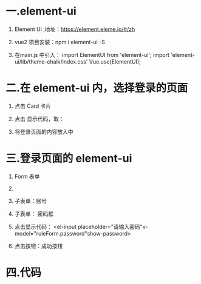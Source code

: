 # 一.element-ui

1. Element Ui ,地址：https://element.eleme.io/#/zh

2. vue2 项目安装：npm i element-ui -S

3. 在main.js 中引入：
import ElementUI from 'element-ui';
import 'element-ui/lib/theme-chalk/index.css'
Vue.use(ElementUI);



# 二.在 element-ui 内，选择登录的页面

1. 点击 Card 卡片

2. 点击 显示代码，取：
<el-card class="box-card">
</el-card>

3. 将登录页面的内容放入<el-card>中


# 三.登录页面的 element-ui

1. Form 表单

2. <el-form :model="ruleForm"                        :rules="rules" ref="ruleForm" class="demo-ruleForm">
<!--  表单验证     绑定：rules的prop：name和password     表单验证规则        -->

3. 子表单：账号<el-form-item label="账号" prop="name">
                <el-input v-model="ruleForm.name" placeholder="请输入内容"></el-input>
              </el-form-item>


4. 子表单： 密码框

5. 点击显示代码：<el-form-item label="密码" prop="password">
                 <el-input placeholder="请输入密码"v-model="ruleForm.password"show-password></el-input>
                </el-form-item>

6. 点击按钮：<el-button type="success">成功按钮</el-button>




# 四.代码
<template>
  <div class="login">
    <el-form
      :model="ruleForm"
      :rules="rules"
      ref="ruleForm"
      class="demo-ruleForm"
    >
      <el-form-item label="账号" prop="name">
        <el-input v-model="ruleForm.name" placeholder="请输入内容"></el-input>
      </el-form-item>
      <el-form-item label="密码" prop="password">
        <el-input
          placeholder="请输入密码"
          v-model="ruleForm.password"
          show-password
        ></el-input>
      </el-form-item>
      <el-button type="success" @click="fn">登录</el-button>
    </el-form>
  </div>
</template>

<script>
export default {
  data() {
    return {
      ruleForm: {
        name: "",
        password: "",
      },
      rules: {
        name: [
          { required: true, message: "请输入账号", trigger: "blur" },//required：对整个表单进行重置， message：提示输入框，trigger：触发方式
          {
            pattern: /^[a-zA-Z][-_a-zA-Z0-9]{5,12}$/,//正则
            message: "格式有误",//输入错误提示文字
            trigger: "blur",//触发方式
          },
        ],
        password: [
          { required: true, message: "请输入密码", trigger: "blur" },
          {
            pattern: /^[a-zA-Z][-_a-zA-Z0-9]{5,12}$/,
            message: "格式有误",
            trigger: "blur",
          },
        ],
      },
    };
  },
  methods: {
    fn(){//点击按钮，同时判断POST请求是否成功，请求成功存token
      gitaaa().then((res)=>{
        if(res.data.code === 200){
          localStorage.setItem('token',res.token)
          this.$router.push("/home")
        }else{
          this.$refs.ruleForm.resetFields();
          // resetFields()使 整个 v-model="ruleForm"表单重置
        }
      })
    }
  },
};
</script>

<style lang="less" scoped>
.login {
  width: 100%;
  height: 100%;
  .el-form {
    width: 100%;
    height: 100%;
    display: flex;
    flex-direction: column;
    justify-content: space-between;
    padding: 30px;
    box-sizing: border-box;
    .el-form-item {
      display: flex;
      .el-input {
        width: 218px;
      }
    }
  }
}
</style>